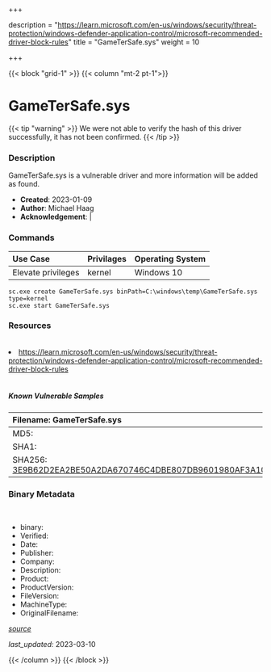 +++

description = "https://learn.microsoft.com/en-us/windows/security/threat-protection/windows-defender-application-control/microsoft-recommended-driver-block-rules"
title = "GameTerSafe.sys"
weight = 10

+++


{{< block "grid-1" >}}
{{< column "mt-2 pt-1">}}




# GameTerSafe.sys 


{{< tip "warning" >}}
We were not able to verify the hash of this driver successfully, it has not been confirmed.
{{< /tip >}}




### Description


GameTerSafe.sys is a vulnerable driver and more information will be added as found.


- **Created**: 2023-01-09
- **Author**: Michael Haag
- **Acknowledgement**:  | [](https://twitter.com/)

### Commands

| Use Case | Privilages | Operating System | 
|:---- | ---- | ---- |
| Elevate privileges | kernel | Windows 10 |

```
sc.exe create GameTerSafe.sys binPath=C:\windows\temp\GameTerSafe.sys type=kernel
sc.exe start GameTerSafe.sys
```

### Resources
<br>


<li><a href=" https://learn.microsoft.com/en-us/windows/security/threat-protection/windows-defender-application-control/microsoft-recommended-driver-block-rules"> https://learn.microsoft.com/en-us/windows/security/threat-protection/windows-defender-application-control/microsoft-recommended-driver-block-rules</a></li>


<br>


##### Known Vulnerable Samples

| Filename: GameTerSafe.sys |
|:---- |
|MD5: <a href="https://www.virustotal.com/gui/file/{&#39;Filename&#39;: &#39;GameTerSafe.sys&#39;, &#39;MD5&#39;: &#39;&#39;, &#39;SHA1&#39;: &#39;&#39;, &#39;SHA256&#39;: &#39;3E9B62D2EA2BE50A2DA670746C4DBE807DB9601980AF3A1014BCD72D0248D84C&#39;}"></a>|
|SHA1: <a href="https://www.virustotal.com/gui/file/{&#39;Filename&#39;: &#39;GameTerSafe.sys&#39;, &#39;MD5&#39;: &#39;&#39;, &#39;SHA1&#39;: &#39;&#39;, &#39;SHA256&#39;: &#39;3E9B62D2EA2BE50A2DA670746C4DBE807DB9601980AF3A1014BCD72D0248D84C&#39;}"></a>|
|SHA256: <a href="https://www.virustotal.com/gui/file/{&#39;Filename&#39;: &#39;GameTerSafe.sys&#39;, &#39;MD5&#39;: &#39;&#39;, &#39;SHA1&#39;: &#39;&#39;, &#39;SHA256&#39;: &#39;3E9B62D2EA2BE50A2DA670746C4DBE807DB9601980AF3A1014BCD72D0248D84C&#39;}">3E9B62D2EA2BE50A2DA670746C4DBE807DB9601980AF3A1014BCD72D0248D84C</a>|




### Binary Metadata
<br>

- binary: 
- Verified: 
- Date: 
- Publisher: 
- Company: 
- Description: 
- Product: 
- ProductVersion: 
- FileVersion: 
- MachineType: 
- OriginalFilename: 

[*source*](https://github.com/magicsword-io/LOLDrivers/tree/main/yaml/gametersafe.sys.yml)

*last_updated:* 2023-03-10


{{< /column >}}
{{< /block >}}
